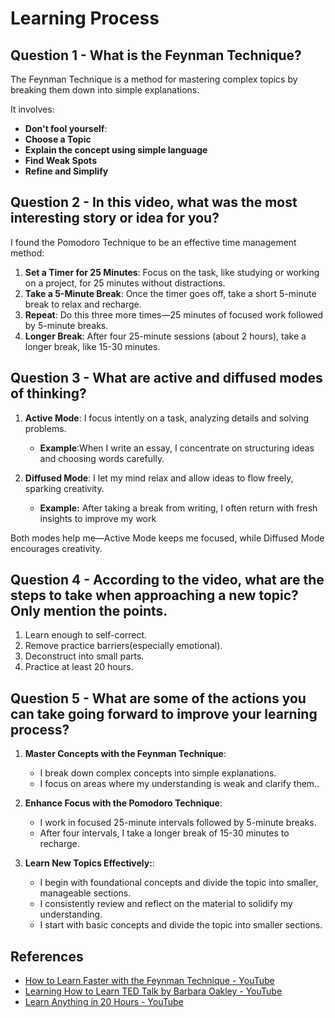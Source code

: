 # Learning Process

## Question 1 - What is the Feynman Technique? 
The Feynman Technique is a method for mastering complex topics by breaking them down into simple explanations. 


It involves:
- **Don't fool yourself**:
- **Choose a Topic**
- **Explain the concept using simple language**
- **Find Weak Spots**
- **Refine and Simplify**

## Question 2 - In this video, what was the most interesting story or idea for you?
I found the Pomodoro Technique to be an effective time management method:
1. **Set a Timer for 25 Minutes**: Focus on the task, like studying or working on a project, for 25 minutes without distractions.
2. **Take a 5-Minute Break**: Once the timer goes off, take a short 5-minute break to relax and recharge.
3. **Repeat**: Do this three more times—25 minutes of focused work followed by 5-minute breaks.
4. **Longer Break**: After four 25-minute sessions (about 2 hours), take a longer break, like 15-30 minutes.

## Question 3 - What are active and diffused modes of thinking?

1. **Active Mode**: I focus intently on a task, analyzing details and solving problems.

    -  **Example**:When I write an essay, I concentrate on structuring ideas and choosing words carefully.

2. **Diffused Mode**: I let my mind relax and allow ideas to flow freely, sparking creativity.

    -   **Example:** After taking a break from writing, I often return with fresh insights to improve my work
    
Both modes help me—Active Mode keeps me focused, while Diffused Mode encourages creativity.

## Question 4 - According to the video, what are the steps to take when approaching a new topic? Only mention the points.

1. Learn enough to self-correct.
2. Remove practice barriers(especially emotional).
3. Deconstruct into small parts.
4. Practice at least 20 hours.

## Question 5 - What are some of the actions you can take going forward to improve your learning process?
1. **Master Concepts with the Feynman Technique**:  
    - I break down complex concepts into simple explanations.  
    - I focus on areas where my understanding is weak and clarify them..

2. **Enhance Focus with the Pomodoro Technique**:  
    - I work in focused 25-minute intervals followed by 5-minute breaks.  
    - After four intervals, I take a longer break of 15-30 minutes to recharge.

3. **Learn New Topics Effectively:**:  
    - I begin with foundational concepts and divide the topic into smaller, manageable sections. 
    - I consistently review and reflect on the material to solidify my understanding.
    - I start with basic concepts and divide the topic into smaller sections.

## References

* [How to Learn Faster with the Feynman Technique - YouTube](https://www.youtube.com/watch?v=_f-qkGJBPts)
* [Learning How to Learn TED Talk by Barbara Oakley - YouTube](https://www.youtube.com/watch?v=O96fE1E-rf8)
* [Learn Anything in 20 Hours - YouTube](https://www.youtube.com/watch?v=5MgBikgcWnY)